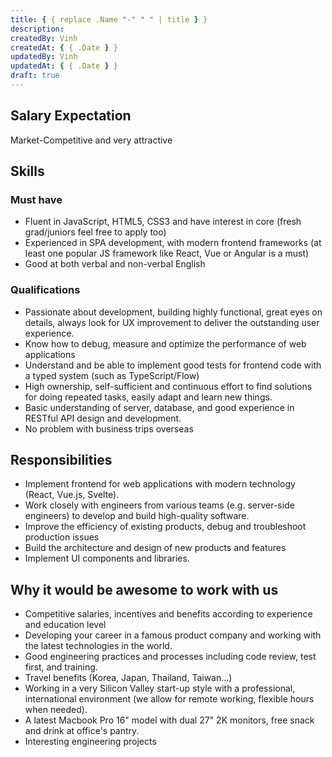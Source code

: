 ```yaml
---
title: { { replace .Name "-" " " | title } }
description:
createdBy: Vinh
createdAt: { { .Date } }
updatedBy: Vinh
updatedAt: { { .Date } }
draft: true
---
```


## Salary Expectation

Market-Competitive and very attractive

## Skills

### Must have

- Fluent in JavaScript, HTML5, CSS3 and have interest in core (fresh grad/juniors feel free to apply too)
- Experienced in SPA development, with modern frontend frameworks (at least one popular JS framework like React, Vue or Angular is a must)
- Good at both verbal and non-verbal English

### Qualifications

- Passionate about development, building highly functional, great eyes on details, always look for UX improvement to deliver the outstanding user experience.
- Know how to debug, measure and optimize the performance of web applications
- Understand and be able to implement good tests for frontend code with a typed system (such as TypeScript/Flow)
- High ownership, self-sufficient and continuous effort to find solutions for doing repeated tasks, easily adapt and learn new things.
- Basic understanding of server, database, and good experience in RESTful API design and development.
- No problem with business trips overseas

## Responsibilities

- Implement frontend for web applications with modern technology (React, Vue.js, Svelte).
- Work closely with engineers from various teams (e.g. server-side engineers) to develop and build high-quality software.
- Improve the efficiency of existing products, debug and troubleshoot production issues
- Build the architecture and design of new products and features
- Implement UI components and libraries.

## Why it would be awesome to work with us

- Competitive salaries, incentives and benefits according to experience and education level
- Developing your career in a famous product company and working with the latest technologies in the world.
- Good engineering practices and processes including code review, test first, and training.
- Travel benefits (Korea, Japan, Thailand, Taiwan...)
- Working in a very Silicon Valley start-up style with a professional, international environment (we allow for remote working, flexible hours when needed).
- A latest Macbook Pro 16" model with dual 27" 2K monitors, free snack and drink at office's pantry.
- Interesting engineering projects
